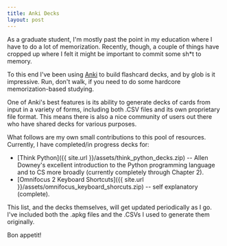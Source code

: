 ```yaml
---
title: Anki Decks
layout: post
---
```


As a graduate student, I'm mostly past the point in my education where I have to do a lot of memorization. Recently, though, a couple of things have cropped up where I felt it might be important to commit some sh*t to memory.

To this end I've been using [Anki](http://ankisrs.net/) to build flashcard decks, and by glob is it impressive. Run, don't walk, if you need to do some hardcore memorization-based studying. 

One of Anki's best features is its ability to generate decks of cards from input in a variety of forms, including both .CSV files and its own proprietary file format. This means there is also a nice community of users out there who have shared decks for various purposes. 

What follows are my own small contributions to this pool of resources. Currently, I have completed/in progress decks for:

- [Think Python]({{ site.url }}/assets/think_python_decks.zip) -- Allen Downey's excellent introduction to the Python programming language and to CS more broadly (currently completely through Chapter 2).
- [Omnifocus 2 Keyboard Shortcuts]({{ site.url }}/assets/omnifocus_keyboard_shorcuts.zip) -- self explanatory (complete).

This list, and the decks themselves, will get updated periodically as I go. I've included both the .apkg files and the .CSVs I used to generate them originally. 

Bon appetit!